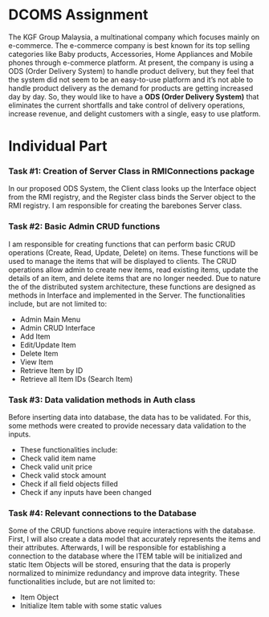 # DCOMS Assignment 
The KGF Group Malaysia, a multinational company which focuses mainly on e-commerce. The e-commerce company is best known for its top selling categories like Baby products, Accessories, Home Appliances and Mobile phones through e-commerce platform. At present, the company is using a ODS (Order Delivery System) to handle product delivery, but they feel that the system did not seem to be an easy-to-use platform and it’s not able to handle product delivery as the demand for products are getting increased day by day. So, they would like to have a **ODS (Order Delivery System)** that eliminates the current shortfalls and take control of delivery operations, increase revenue, and delight customers with a single, easy to use platform. 

# **Individual Part**
### Task #1: Creation of Server Class in RMIConnections package
In our proposed ODS System, the Client class looks up the Interface object from the RMI registry, and the Register class binds the Server object to the RMI registry. I am responsible for creating the barebones Server class.

### Task #2: Basic Admin CRUD functions 
I am responsible for creating functions that can perform basic CRUD operations (Create, Read, Update, Delete) on items. These functions will be used to manage the items that will be displayed to clients. The CRUD operations allow admin to create new items, read existing items, update the details of an item, and delete items that are no longer needed. Due to nature the of the distributed system architecture, these functions are designed as methods in Interface and implemented in the Server. 
The functionalities include, but are not limited to:
- Admin Main Menu 
- Admin CRUD Interface
- Add Item 
- Edit/Update Item
- Delete Item
- View Item
- Retrieve Item by ID
- Retrieve all Item IDs (Search Item)
 
### Task #3: Data validation methods in Auth class
Before inserting data into database, the data has to be validated. For this, some methods were created to provide necessary data validation to the inputs. 
- These functionalities include:
- Check valid item name
- Check valid unit price
- Check valid stock amount
- Check if all field objects filled
- Check if any inputs have been changed

### Task #4: Relevant connections to the Database
Some of the CRUD functions above require interactions with the database. First, I will also create a data model that accurately represents the items and their attributes. Afterwards, I will be responsible for establishing a connection to the database where the ITEM table will be initialized and static Item Objects will be stored, ensuring that the data is properly normalized to minimize redundancy and improve data integrity. 
These functionalities include, but are not limited to:
- Item Object
- Initialize Item table with some static values
